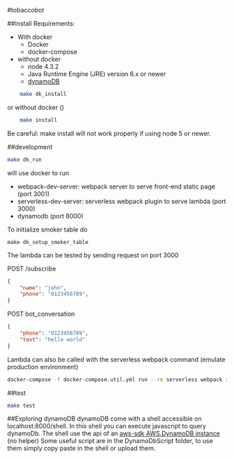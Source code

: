 #tobaccobot

##install
Requirements:
 - With docker
    * Docker
    * docker-compose
  - without docker
    * node 4.3.2
    * Java Runtime Engine (JRE) version 6.x or newer
    * [dynamoDB](http://docs.aws.amazon.com/amazondynamodb/latest/developerguide/DynamoDBLocal.html)

```sh
    make dk_install
```
or without docker ()
```sh
    make install
```
Be careful: make install will not work properly if using node 5 or newer.

##development
```sh
make dk_run
```
will use docker to run
 - webpack-dev-server: webpack server to serve front-end static page (port 3001)
 - serverless-dev-server: serverless webpack plugin to serve lambda (port 3000)
 - dynamodb (port 8000)

To initialize smoker table do
```
make dk_setup_smoker_table
```

The lambda can be tested by sending request on port 3000

POST /subscribe
```json
{
    "name": "john",
    "phone": "0123456789",
}
```
POST bot_conversation
```json
{
    "phone": "0123456789",
    "text": "hello world"
}
```

Lambda can also be called with the serverless webpack command (emulate production environment)
```sh
docker-compose -f docker-compose.util.yml run --rm serverless webpack invoke -f lambda_name -p event.json
```

##test
```sh
make test
```

##Exploring dynamoDB
dynamoDB come with a shell accessible on localhost:8000/shell.
In this shell you can execute javascript to query dynamoDb.
The shell use the api of an [aws-sdk AWS.DynamoDB instance](http://docs.aws.amazon.com/AWSJavaScriptSDK/latest/AWS/DynamoDB.html) (no helper)
Some useful script are in the DynamoDbScript folder, to use them simply copy paste in the shell or upload them.

